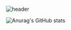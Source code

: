 ![header](https://capsule-render.vercel.app/api?type=waving&color=auto&height=300&section=header&text=Hello,I'm%20SungKyun%20Ku&fontSize=70)

![Anurag's GitHub stats](https://github-readme-stats.vercel.app/api?username=SSKyun&show_icons=true&theme=cobalt)

